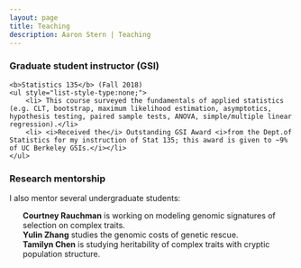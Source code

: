 ```yaml
---
layout: page
title: Teaching 
description: Aaron Stern | Teaching 
---
```

### Graduate student instructor (GSI)
	<b>Statistics 135</b> (Fall 2018) 
	<ul style="list-style-type:none;">
		<li> This course surveyed the fundamentals of applied statistics (e.g. CLT, bootstrap, maximum likelihood estimation, asymptotics, hypothesis testing, paired sample tests, ANOVA, simple/multiple linear regression).</li>
		<li> <i>Received the</i> Outstanding GSI Award <i>from the Dept.of Statistics for my instruction of Stat 135; this award is given to ~9% of UC Berkeley GSIs.</i></li>
	</ul> 



### Research mentorship 
I also mentor several undergraduate students:

<ul style="list-style-type:none;">

<li><b>Courtney Rauchman</b> is working on modeling genomic signatures of selection on complex traits.</li>

<li><b>Yulin Zhang</b> studies the genomic costs of genetic rescue.</li>

<li><b>Tamilyn Chen</b> is studying heritability of complex traits with cryptic population structure.</li>

</ul>
 
<!-- Note: this is how to write a comment in HTML. Everything in here won't show up on your webpage.-->

<!--
To increase the size of the title, use fewer # in front of the paper title.
To decrease the size of the title, use more #. 
To remove the italics, remove the * before and after the description
To remove the underline from the title, remove the <u> tags (<u> and </u>)
-->
